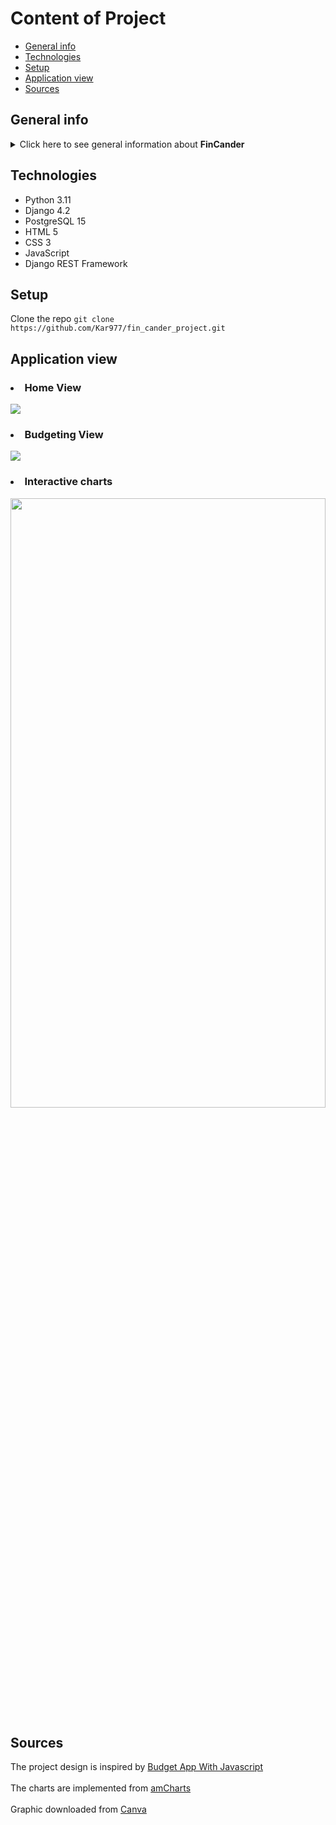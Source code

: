 # Content of Project
* [General info](#general-info)
* [Technologies](#technologies)
* [Setup](#setup)
* [Application view](#application-view)
* [Sources](#sources)

## General info
<details>
<summary>Click here to see general information about <b>FinCander</b></summary>
With this application, the user can plan his expenses and control them.
The application was made as one pager to encourage the potential user to take care of his financial flows.
</details>

## Technologies
<ul>
<li>Python 3.11</li>
<li>Django 4.2</li>
<li>PostgreSQL 15</li>
<li>HTML 5</li>
<li>CSS 3</li>
<li>JavaScript</li>
<li>Django REST Framework</li>
</ul>

## Setup
Clone the repo
```git clone https://github.com/Kar977/fin_cander_project.git```

## Application view
### <li>Home View</li>
<kbd>
<img src="https://github.com/Kar977/fin_cander_project/assets/56365605/98d03d7f-74ea-4460-a834-7b93375014db" width=”50%” height=”50%”>
</kbd>



### <li>Budgeting View</li>
<kbd>
<img src="https://github.com/Kar977/fin_cander_project/assets/56365605/b4af4da4-1525-45ad-82d3-386942eea47f" width=”50%” height=”50%”>
</kbd>

### <li>Interactive charts</li>
<kbd>
<img src="https://github.com/Kar977/fin_cander_project/assets/56365605/7cbb32e6-5a2b-48f7-b3d0-fd46db583065" width="100%" height="50%">
</kbd>

## Sources
The project design is inspired by [Budget App With Javascript](https://codingartistweb.com/2022/07/budget-app-with-javascript/) <br></br>
The charts are implemented from [amCharts](https://www.amcharts.com/demos-v4/donut-chart-v4/) <br></br>
Graphic downloaded from [Canva](https://www.canva.com/)
